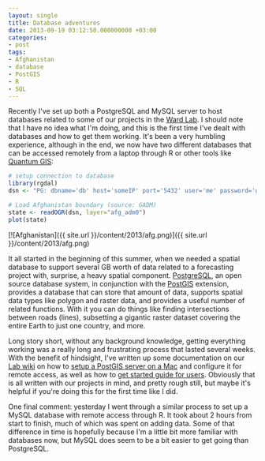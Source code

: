 ```yaml
---
layout: single
title: Database adventures
date: 2013-09-19 03:12:50.000000000 +03:00
categories:
- post
tags:
- Afghanistan
- database
- PostGIS
- R
- SQL
---
```


Recently I've set up both a PostgreSQL and MySQL server to host databases related to some of our projects in the [Ward Lab](http://mdwardlab.com/). I should note that I have no idea what I'm doing, and this is the first time I've dealt with databases and how to get them working. It's been a very humbling experience, although in the end, we now have two different databases that can be accessed remotely from a laptop through R or other tools like [Quantum GIS](http://www.qgis.org/):

```r  
# setup connection to database  
library(rgdal)  
dsn <- "PG: dbname='db' host='someIP' port='5432' user='me' password='guest'"

# Load Afghanistan boundary (source: GADM)  
state <- readOGR(dsn, layer="afg_adm0")  
plot(state)  
```

[![Afghanistan]({{ site.url }}/content/2013/afg.png)]({{ site.url }}/content/2013/afg.png)

It all started in the beginning of this summer, when we needed a spatial database to support several GB worth of data related to a forecasting project with, surprise, a heavy spatial component. [PostgreSQL](http://www.postgresql.org/), an open source database system, in conjunction with the [PostGIS](http://postgis.net/) extension, provides a database that can store that amount of data, supports spatial data types like polygon and raster data, and provides a useful number of related functions. With it you can do things like finding intersections between roads (lines), subsetting a gigantic raster dataset covering the entire Earth to just one country, and more.

Long story short, without any background knowledge, getting everything working was a really long and frustrating process that lasted several weeks. With the benefit of hindsight, I've written up some documentation on our [Lab wiki](http://mdwardlab.com/wiki/index.php?title=Main_Page) on how to [setup a PostGIS server on a Mac](http://mdwardlab.com/wiki/index.php?title=C-IED_server_install_and_admin) and configure it for remote access, as well as how to [get started guide for users](http://mdwardlab.com/wiki/index.php?title=C-IED_how_to_get_started). Obviously that is all written with our projects in mind, and pretty rough still, but maybe it's helpful if you're doing this for the first time like I did.

One final comment: yesterday I went through a similar process to set up a MySQL database with remote access through R. It took about 2 hours from start to finish, much of which was spent on adding data. Some of that difference in time is hopefully because I'm a little bit more familiar with databases now, but MySQL does seem to be a bit easier to get going than PostgreSQL.